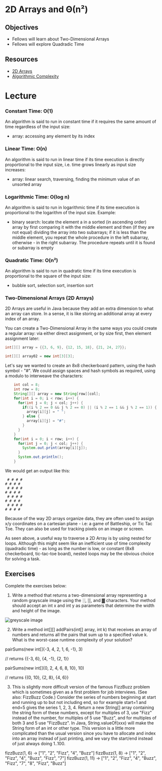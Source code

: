 # 2D Arrays and Θ(n²)

## Objectives

* Fellows will learn about Two-Dimensional Arrays
* Fellows will explore Quadradic Time

## Resources
* [2D Arrays](https://processing.org/tutorials/2darray/)
* [Algorithmic Complexity](https://www.cs.cmu.edu/~adamchik/15-121/lectures/Algorithmic%20Complexity/complexity.html)

# Lecture

### Constant Time: O(1)

An algorithm is said to run in constant time if it requires the same amount of time regardless of the input size:

* array: accessing any element by its index

### Linear Time: O(n)

An algorithm is said to run in linear time if its time execution is directly proportional to the input size, i.e. time grows linearly as input size increases:

* array: linear search, traversing, finding the minimum value of an unsorted array

### Logarithmic Time: O(log n)

An algorithm is said to run in logarithmic time if its time execution is proportional to the logarithm of the input size. Example:

* binary search: locate the element a in a sorted (in ascending order) array by first comparing it with the middle element and then (if they are not equal) dividing the array into two subarrays; if it is less than the middle element, you repeat the whole procedure in the left subarray, otherwise - in the right subarray. The procedure repeats until it is found or subarray is empty

### Quadratic Time: O(n²)

An algorithm is said to run in quadratic time if its time execution is proportional to the square of the input size:

* bubble sort, selection sort, insertion sort 

### Two-Dimensional Arrays (2D Arrays)

2D Arrays are useful in Java because they add an extra dimension to what an array can store. In a sense, it is like storing an additional array at every index of an array.

You can create a Two-Dimensional Array in the same ways you could create a regular array: via either direct assignment, or by size first, then element assignment later:

```java
int[][] array = {{3, 6, 9}, {12, 15, 18}, {21, 24, 27}};

int[][] array02 = new int[3][3];
```

Let's say we wanted to create an 8x8 checkerboard pattern, using the hash symbol - "#". We could assign spaces and hash symbols as required, using a modulo to interweave the characters:

```java
    int col = 8;
    int row = 8;
    String[][] array = new String[row][col];
    for(int i = 0; i < row; i++) {
      for(int j = 0; j < col; j++) {
        if((i % 2 == 0 && j % 2 == 0) || (i % 2 == 1 && j % 2 == 1)) {
          array[i][j] = " ";
        } else {
          array[i][j] = "#";
        }
      }
    }
    for(int i = 0; i < row; i++) {
      for(int j = 0; j < col; j++) {
        System.out.print(array[i][j]);
      }
      System.out.println();
    }
```

We would get an output like this:

```
 # # # #
# # # # 
 # # # #
# # # # 
 # # # #
# # # # 
 # # # #
# # # # 
```

Because of the way 2D arrays organize data, they are often used to assign x/y coordinates on a cartesian plane - i.e: a game of Battleship, or Tic Tac Toe. They can also be used for tracking pixels on an image or screen.

As seen above, a useful way to traverse a 2D Array is by using nested for loops. Although this might seem like an inefficient use of time complexity (quadradic time) - as long as the number is low, or constant (8x8 checkerboard, tic-tac-toe board), nested loops may be the obvious choice for solving a task.

## Exercises

Complete the exercises below:

1) Write a method that returns a two-dimensional array representing a random grayscale image using the ░, ▒, and ▓ characters. Your method should accept an int x and int y as parameters that determine the width and height of the image.

![greyscale image](https://processing.org/tutorials/2darray/imgs/points.jpg)

2) Write a method int[][] addPairs(int[] array, int k) that receives an array of numbers and returns all the pairs that sum up to a specified value k. What is the worst-case runtime complexity of your solution?

pairSums(new int[]{-3, 4, 2, 1, 6, -1}, 3) 

// returns {{-3, 6}, {4, -1}, {2, 1}}

pairSums(new int[]{0, 2, 4, 6, 8, 10}, 10) 

// returns {{0, 10}, {2, 8}, {4, 6}}

3) This is slightly more difficult version of the famous FizzBuzz problem which is sometimes given as a first problem for job interviews. (See also: FizzBuzz Code.) Consider the series of numbers beginning at start and running up to but not including end, so for example start=1 and end=5 gives the series 1, 2, 3, 4. Return a new String[] array containing the string form of these numbers, except for multiples of 3, use "Fizz" instead of the number, for multiples of 5 use "Buzz", and for multiples of both 3 and 5 use "FizzBuzz". In Java, String.valueOf(xxx) will make the String form of an int or other type. This version is a little more complicated than the usual version since you have to allocate and index into an array instead of just printing, and we vary the start/end instead of just always doing 1..100.

fizzBuzz(1, 6) → ["1", "2", "Fizz", "4", "Buzz"]
fizzBuzz(1, 8) → ["1", "2", "Fizz", "4", "Buzz", "Fizz", "7"]
fizzBuzz(1, 11) → ["1", "2", "Fizz", "4", "Buzz", "Fizz", "7", "8", "Fizz", "Buzz"]
